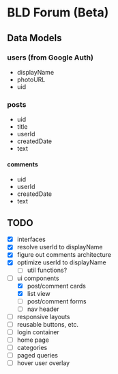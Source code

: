 # BLD Forum (Beta)

## Data Models

### users (from Google Auth)

- displayName
- photoURL
- uid

### posts

- uid
- title
- userId
- createdDate
- text

#### comments

- uid
- userId
- createdDate
- text

## TODO

- [x] interfaces
- [x] resolve userId to displayName
- [x] figure out comments architecture
- [x] optimize userId to displayName
  - [ ] util functions?
- [ ] ui components
  - [x] post/comment cards
  - [x] list view
  - [ ] post/comment forms
  - [ ] nav header
- [ ] responsive layouts
- [ ] reusable buttons, etc.
- [ ] login container
- [ ] home page
- [ ] categories
- [ ] paged queries
- [ ] hover user overlay
